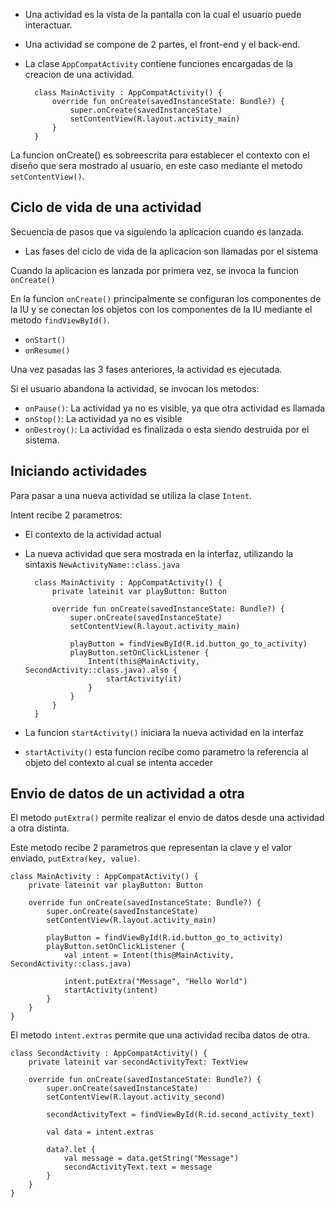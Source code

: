 - Una actividad es la vista de la pantalla con la cual el usuario puede interactuar.
- Una actividad se compone de 2 partes, el front-end y el back-end.
- La clase `AppCompatActivity` contiene funciones encargadas de la creacion de una actividad.

        class MainActivity : AppCompatActivity() {
            override fun onCreate(savedInstanceState: Bundle?) {
                super.onCreate(savedInstanceState)
                setContentView(R.layout.activity_main)
            }
        }

La funcion onCreate() es sobreescrita para establecer el contexto con el diseño que sera mostrado al usuario, en este caso mediante el metodo `setContentView()`.

## Ciclo de vida de una actividad

Secuencia de pasos que va siguiendo la aplicacion cuando es lanzada.

- Las fases del ciclo de vida de la aplicacion son llamadas por el sistema

Cuando la aplicacion es lanzada por primera vez, se invoca la funcion `onCreate()`

En la funcion `onCreate()` principalmente se configuran los componentes de la IU y se conectan los objetos con los componentes de la IU mediante el metodo `findViewById()`.

- `onStart()`
- `onResume()`

Una vez pasadas las 3 fases anteriores, la actividad es ejecutada.

Si el usuario abandona la actividad, se invocan los metodos:

- `onPause()`: La actividad ya no es visible, ya que otra actividad es llamada
- `onStop()`: La actividad ya no es visible
- `onDestroy()`: La actividad es finalizada o esta siendo destruida por el sistema.

## Iniciando actividades

Para pasar a una nueva actividad se utiliza la clase `Intent`.

Intent recibe 2 parametros:
- El contexto de la actividad actual
- La nueva actividad que sera mostrada en la interfaz, utilizando la sintaxis `NewActivityName::class.java`

        class MainActivity : AppCompatActivity() {
            private lateinit var playButton: Button

            override fun onCreate(savedInstanceState: Bundle?) {
                super.onCreate(savedInstanceState)
                setContentView(R.layout.activity_main)

                playButton = findViewById(R.id.button_go_to_activity)
                playButton.setOnClickListener {
                    Intent(this@MainActivity, SecondActivity::class.java).also {
                        startActivity(it)
                    }
                }
            }
        }

- La funcion `startActivity()` iniciara la nueva actividad en la interfaz
- `startActivity()` esta funcion recibe como parametro la referencia al objeto del contexto al cual se intenta acceder

## Envio de datos de un actividad a otra

El metodo `putExtra()` permite realizar el envio de datos desde una actividad a otra distinta.

Este metodo recibe 2 parametros que representan la clave y el valor enviado, `putExtra(key, value)`.

    class MainActivity : AppCompatActivity() {
        private lateinit var playButton: Button

        override fun onCreate(savedInstanceState: Bundle?) {
            super.onCreate(savedInstanceState)
            setContentView(R.layout.activity_main)

            playButton = findViewById(R.id.button_go_to_activity)
            playButton.setOnClickListener {
                val intent = Intent(this@MainActivity, SecondActivity::class.java)

                intent.putExtra("Message", "Hello World")
                startActivity(intent)
            }
        }
    }

El metodo `intent.extras` permite que una actividad reciba datos de otra.

    class SecondActivity : AppCompatActivity() {
        private lateinit var secondActivityText: TextView

        override fun onCreate(savedInstanceState: Bundle?) {
            super.onCreate(savedInstanceState)
            setContentView(R.layout.activity_second)

            secondActivityText = findViewById(R.id.second_activity_text)

            val data = intent.extras

            data?.let {
                val message = data.getString("Message")
                secondActivityText.text = message
            }
        }
    }